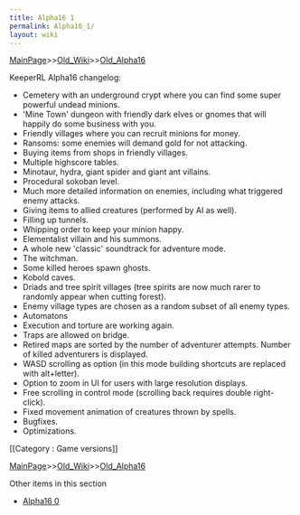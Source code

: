 ```yaml
---
title: Alpha16 1
permalink: Alpha16_1/
layout: wiki
---
```


[MainPage](/keeperrl_wiki/ "wikilink")>>[Old_Wiki](/keeperrl_wiki/Old_Wiki "wikilink")>>[Old_Alpha16](/keeperrl_wiki/Old_Alpha16 "wikilink")

KeeperRL Alpha16 changelog:

* Cemetery with an underground crypt where you can find some super powerful undead minions.
* 'Mine Town' dungeon with friendly dark elves or gnomes that will happily do some business with you.
* Friendly villages where you can recruit minions for money.
* Ransoms: some enemies will demand gold for not attacking.
* Buying items from shops in friendly villages.
* Multiple highscore tables.
* Minotaur, hydra, giant spider and giant ant villains.
* Procedural sokoban level.
* Much more detailed information on enemies, including what triggered enemy attacks.
* Giving items to allied creatures (performed by AI as well).
* Filling up tunnels.
* Whipping order to keep your minion happy.
* Elementalist villain and his summons.
* A whole new 'classic' soundtrack for adventure mode.
* The witchman.
* Some killed heroes spawn ghosts.
* Kobold caves.
* Driads and tree spirit villages (tree spirits are now much rarer to randomly appear when cutting forest).
* Enemy village types are chosen as a random subset of all enemy types.
* Automatons
* Execution and torture are working again.
* Traps are allowed on bridge.
* Retired maps are sorted by the number of adventurer attempts. Number of killed adventurers is displayed.
* WASD scrolling as option (in this mode building shortcuts are replaced with alt+letter).
* Option to zoom in UI for users with large resolution displays.
* Free scrolling in control mode (scrolling back requires double right-click).
* Fixed movement animation of creatures thrown by spells.
* Bugfixes.
* Optimizations.

[[Category : Game versions]]

[MainPage](/keeperrl_wiki/ "wikilink")>>[Old_Wiki](/keeperrl_wiki/Old_Wiki "wikilink")>>[Old_Alpha16](/keeperrl_wiki/Old_Alpha16 "wikilink")

Other items in this section
-    [Alpha16 0](/keeperrl_wiki/Alpha16_0 "wikilink")
